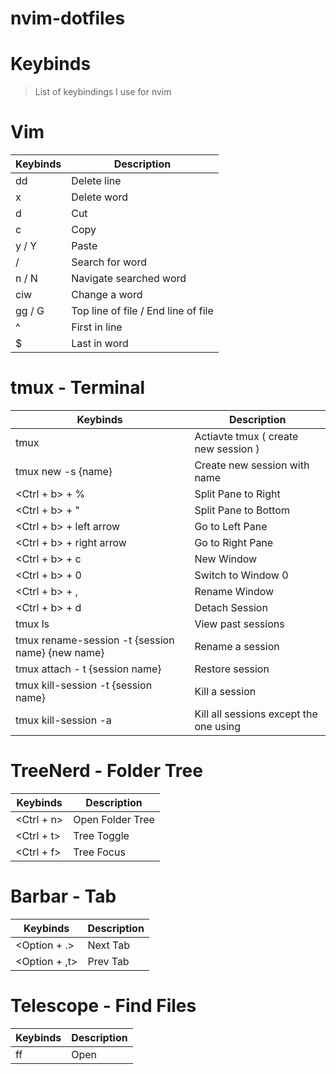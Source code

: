 # nvim-dotfiles

# Keybinds
> List of keybindings I use for nvim

# Vim 
| Keybinds  | Description |
| ------------- | ------------- |
|  dd  | Delete line  |
|  x  | Delete word  |
| d   | Cut |
| c  | Copy  |
| y / Y | Paste |
| / | Search for word |
| n / N | Navigate searched word |
| ciw | Change a word |
| gg / G | Top line of file / End line of file |
| ^ | First in line |
| $ | Last in word |

# tmux - Terminal
| Keybinds  | Description |
| ------------- | ------------- |
|  tmux  | Actiavte tmux ( create new session ) |
|  tmux new -s {name} | Create new session with name |
|  <Ctrl + b> + %  | Split Pane to Right |
|  <Ctrl + b> + "  | Split Pane to Bottom |
| <Ctrl + b> + left arrow  | Go to Left Pane  |
| <Ctrl + b> + right arrow | Go to Right Pane |
|  <Ctrl + b> + c  | New Window |
|  <Ctrl + b> + 0  | Switch to Window 0 |
|  <Ctrl + b> + ,  | Rename Window 
|  <Ctrl + b> + d  | Detach Session |
|  tmux ls  | View past sessions |
|  tmux rename-session -t {session name} {new name}  | Rename a session |
|  tmux attach - t {session name}  | Restore session |
|  tmux kill-session -t {session name}  | Kill a session |
|  tmux kill-session -a | Kill all sessions except the one using |

# TreeNerd - Folder Tree
| Keybinds  | Description |
| ------------- | ------------- |
|  <Ctrl + n>  | Open Folder Tree  |
| <Ctrl + t>   | Tree Toggle |
| <Ctrl + f> | Tree Focus |

# Barbar - Tab 
| Keybinds  | Description |
| ------------- | ------------- |
|  <Option + .>  | Next Tab  |
| <Option + ,t>   | Prev Tab |

# Telescope - Find Files
| Keybinds  | Description |
| ------------- | ------------- |
| ff | Open |
